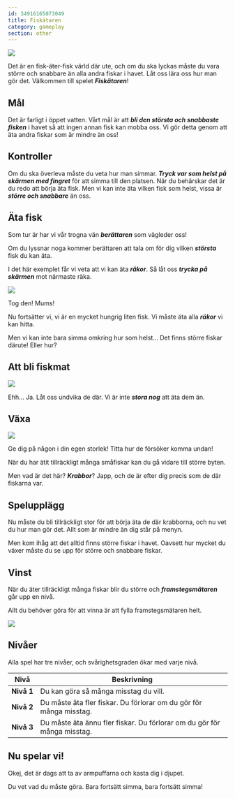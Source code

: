 ```yaml
---
id: 34916165073049
title: Fiskätaren
category: gameplay
section: other
---
```

![](https://help.studycat.com/hc/article_attachments/34916165069849)

Det är en fisk-äter-fisk värld där ute, och om du ska lyckas måste du vara större och snabbare än alla andra fiskar i havet. Låt oss lära oss hur man gör det. Välkommen till spelet ***Fiskätaren***!

## Mål

Det är farligt i öppet vatten. Vårt mål är att ***bli den största och snabbaste fisken*** i havet så att ingen annan fisk kan mobba oss. Vi gör detta genom att äta andra fiskar som är mindre än oss!

## Kontroller

Om du ska överleva måste du veta hur man simmar. ***Tryck var som helst på skärmen med fingret*** för att simma till den platsen. När du behärskar det är du redo att börja äta fisk. Men vi kan inte äta vilken fisk som helst, vissa är ***större och snabbare*** än oss.

## Äta fisk

Som tur är har vi vår trogna vän ***berättaren*** som vägleder oss!

Om du lyssnar noga kommer berättaren att tala om för dig vilken ***största*** fisk du kan äta.

I det här exemplet får vi veta att vi kan äta ***räkor***. Så låt oss ***trycka på skärmen*** mot närmaste räka.

![](https://help.studycat.com/hc/article_attachments/34916149686297)

Tog den! Mums!

Nu fortsätter vi, vi är en mycket hungrig liten fisk. Vi måste äta alla ***räkor*** vi kan hitta.

Men vi kan inte bara simma omkring hur som helst... Det finns större fiskar därute! Eller hur?

## Att bli fiskmat

**![](https://help.studycat.com/hc/article_attachments/34918253174937)**

Ehh... Ja. Låt oss undvika de där. Vi är inte ***stora nog*** att äta dem än.

## Växa

![](https://help.studycat.com/hc/article_attachments/34918253176345)

Ge dig på någon i din egen storlek! Titta hur de försöker komma undan!

När du har ätit tillräckligt många småfiskar kan du gå vidare till större byten.

Men vad är det här? ***Krabbor***? Japp, och de är efter dig precis som de där fiskarna var.

## Spelupplägg

Nu måste du bli tillräckligt stor för att börja äta de där krabborna, och nu vet du hur man gör det. Allt som är mindre än dig står på menyn.

Men kom ihåg att det alltid finns större fiskar i havet. Oavsett hur mycket du växer måste du se upp för större och snabbare fiskar.

## Vinst

När du äter tillräckligt många fiskar blir du större och ***framstegsmätaren*** går upp en nivå.

Allt du behöver göra för att vinna är att fylla framstegsmätaren helt.

![](https://help.studycat.com/hc/article_attachments/34918234335641)

## Nivåer

Alla spel har tre nivåer, och svårighetsgraden ökar med varje nivå.

| Nivå | Beskrivning |
| --- | --- |
| **Nivå&nbsp;1** | Du kan göra så många misstag du vill. |
| **Nivå&nbsp;2** | Du måste äta fler fiskar. Du förlorar om du gör för många misstag. |
| **Nivå&nbsp;3** | Du måste äta ännu fler fiskar. Du förlorar om du gör för många misstag. |

## Nu spelar vi!

Okej, det är dags att ta av armpuffarna och kasta dig i djupet.

Du vet vad du måste göra. Bara fortsätt simma, bara fortsätt simma!

